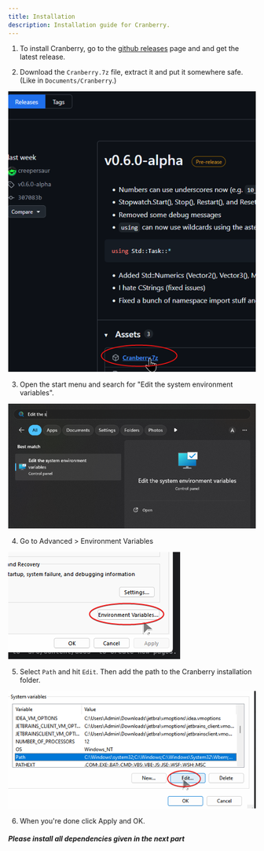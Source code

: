 ```yaml
---
title: Installation
description: Installation guide for Cranberry.
---
```


1. To install Cranberry, go to the [github releases](https://github.com/creepersaur/Cranberry-Lang/releases) page and and get the latest release.

2. Download the `Cranberry.7z` file, extract it and put it somewhere safe.
(Like in `Documents/Cranberry`.)

![Releases](zen_03xZ2NpDTA.png)

3. Open the start menu and search for "Edit the system environment variables".

![Environment Variables](Code_nJHkOYegSW.png)

4. Go to Advanced > Environment Variables

![Advanced](Code_YvAENIDVTF.png)

5. Select `Path` and hit `Edit`. Then add the path to the Cranberry installation folder.

![Edit Path](7WHv0kEhDO.png)

6. When you're done click Apply and OK.

##### Please install all dependencies given in the next part
